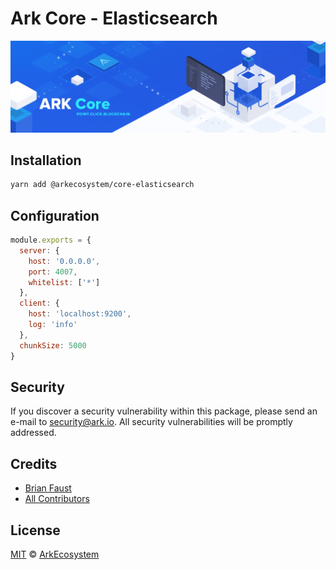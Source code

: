 # Ark Core - Elasticsearch

<p align="center">
    <img src="../../banner.png?sanitize=true" />
</p>

## Installation

```bash
yarn add @arkecosystem/core-elasticsearch
```

## Configuration

```js
module.exports = {
  server: {
    host: '0.0.0.0',
    port: 4007,
    whitelist: ['*']
  },
  client: {
    host: 'localhost:9200',
    log: 'info'
  },
  chunkSize: 5000
}
```

## Security

If you discover a security vulnerability within this package, please send an e-mail to security@ark.io. All security vulnerabilities will be promptly addressed.

## Credits

- [Brian Faust](https://github.com/faustbrian)
- [All Contributors](../../../../contributors)

## License

[MIT](LICENSE) © [ArkEcosystem](https://ark.io)
